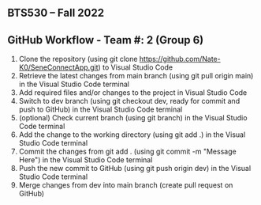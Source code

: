 ## BTS530 – Fall 2022 
## GitHub Workflow - Team #: 2 (Group 6)

1. Clone the repository (using git clone https://github.com/Nate-K0/SeneConnectApp.git) to Visual Studio Code
2. Retrieve the latest changes from main branch (using git pull origin main) in the Visual Studio Code terminal
3. Add required files and/or changes to the project in Visual Studio Code
4. Switch to dev branch (using git checkout dev, ready for commit and push to GitHub) in the Visual Studio Code terminal
5. (optional) Check current branch (using git branch) in the Visual Studio Code terminal
6. Add the change to the working directory (using git add .) in the Visual Studio Code terminal
7. Commit the changes from git add . (using git commit -m "Message Here") in the Visual Studio Code terminal
8. Push the new commit to GitHub (using git push origin dev) in the Visual Studio Code terminal
9. Merge changes from dev into main branch (create pull request on GitHub)
